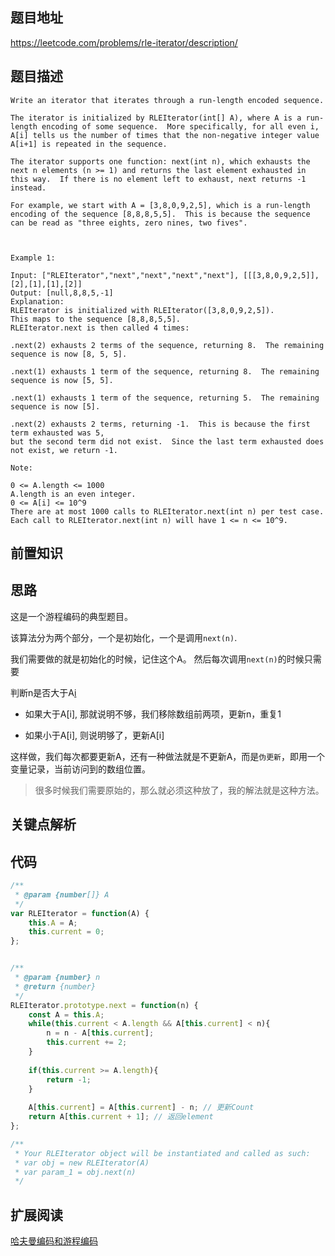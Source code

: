 ## 题目地址

https://leetcode.com/problems/rle-iterator/description/

## 题目描述

```
Write an iterator that iterates through a run-length encoded sequence.

The iterator is initialized by RLEIterator(int[] A), where A is a run-length encoding of some sequence.  More specifically, for all even i, A[i] tells us the number of times that the non-negative integer value A[i+1] is repeated in the sequence.

The iterator supports one function: next(int n), which exhausts the next n elements (n >= 1) and returns the last element exhausted in this way.  If there is no element left to exhaust, next returns -1 instead.

For example, we start with A = [3,8,0,9,2,5], which is a run-length encoding of the sequence [8,8,8,5,5].  This is because the sequence can be read as "three eights, zero nines, two fives".

 

Example 1:

Input: ["RLEIterator","next","next","next","next"], [[[3,8,0,9,2,5]],[2],[1],[1],[2]]
Output: [null,8,8,5,-1]
Explanation: 
RLEIterator is initialized with RLEIterator([3,8,0,9,2,5]).
This maps to the sequence [8,8,8,5,5].
RLEIterator.next is then called 4 times:

.next(2) exhausts 2 terms of the sequence, returning 8.  The remaining sequence is now [8, 5, 5].

.next(1) exhausts 1 term of the sequence, returning 8.  The remaining sequence is now [5, 5].

.next(1) exhausts 1 term of the sequence, returning 5.  The remaining sequence is now [5].

.next(2) exhausts 2 terms, returning -1.  This is because the first term exhausted was 5,
but the second term did not exist.  Since the last term exhausted does not exist, we return -1.

Note:

0 <= A.length <= 1000
A.length is an even integer.
0 <= A[i] <= 10^9
There are at most 1000 calls to RLEIterator.next(int n) per test case.
Each call to RLEIterator.next(int n) will have 1 <= n <= 10^9.

```

## 前置知识

## 思路

这是一个游程编码的典型题目。 

该算法分为两个部分，一个是初始化，一个是调用`next(n)`.

我们需要做的就是初始化的时候，记住这个A。 然后每次调用`next(n)`的时候只需要

判断n是否大于A[i](i从0开始)

- 如果大于A[i], 那就说明不够，我们移除数组前两项，更新n，重复1

- 如果小于A[i], 则说明够了，更新A[i]

这样做，我们每次都要更新A，还有一种做法就是不更新A，而是`伪更新`，即用一个变量记录，当前访问到的数组位置。

> 很多时候我们需要原始的，那么就必须这种放了，我的解法就是这种方法。


## 关键点解析



## 代码

```js
/**
 * @param {number[]} A
 */
var RLEIterator = function(A) {
    this.A = A;
    this.current = 0;
};


/** 
 * @param {number} n
 * @return {number}
 */
RLEIterator.prototype.next = function(n) {
    const A = this.A;
    while(this.current < A.length && A[this.current] < n){
        n = n - A[this.current];
        this.current += 2;
    }
    
    if(this.current >= A.length){
        return -1;
    }
    
    A[this.current] = A[this.current] - n; // 更新Count
    return A[this.current + 1]; // 返回element
};

/** 
 * Your RLEIterator object will be instantiated and called as such:
 * var obj = new RLEIterator(A)
 * var param_1 = obj.next(n)
 */
```

## 扩展阅读

[哈夫曼编码和游程编码](../thinkings/run-length-encode-and-huffman-encode.md)


